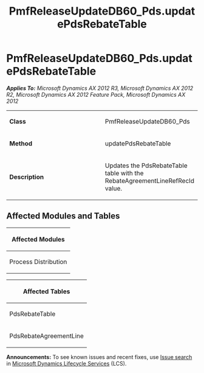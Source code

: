 ﻿---
title: PmfReleaseUpdateDB60_Pds.updatePdsRebateTable
TOCTitle: PmfReleaseUpdateDB60_Pds.updatePdsRebateTable
ms:assetid: b697580a-4e90-60f5-df95-424d50f98da0
ms:mtpsurl: https://msdn.microsoft.com/en-us/library/JJ737036(v=AX.60)
ms:contentKeyID: 49710717
ms.date: 05/18/2015
mtps_version: v=AX.60
---

# PmfReleaseUpdateDB60\_Pds.updatePdsRebateTable 


_**Applies To:** Microsoft Dynamics AX 2012 R3, Microsoft Dynamics AX 2012 R2, Microsoft Dynamics AX 2012 Feature Pack, Microsoft Dynamics AX 2012_

<table>
<colgroup>
<col style="width: 50%" />
<col style="width: 50%" />
</colgroup>
<tbody>
<tr class="odd">
<td><p><strong>Class</strong></p></td>
<td><p>PmfReleaseUpdateDB60_Pds</p></td>
</tr>
<tr class="even">
<td><p><strong>Method</strong></p></td>
<td><p>updatePdsRebateTable</p></td>
</tr>
<tr class="odd">
<td><p><strong>Description</strong></p></td>
<td><p>Updates the PdsRebateTable table with the RebateAgreementLineRefRecId value.</p></td>
</tr>
</tbody>
</table>


## Affected Modules and Tables

<table>
<colgroup>
<col style="width: 100%" />
</colgroup>
<thead>
<tr class="header">
<th><p>Affected Modules</p></th>
</tr>
</thead>
<tbody>
<tr class="odd">
<td><p>Process Distribution</p></td>
</tr>
</tbody>
</table>


<table>
<colgroup>
<col style="width: 100%" />
</colgroup>
<thead>
<tr class="header">
<th><p>Affected Tables</p></th>
</tr>
</thead>
<tbody>
<tr class="odd">
<td><p>PdsRebateTable</p></td>
</tr>
<tr class="even">
<td><p>PdsRebateAgreementLine</p></td>
</tr>
</tbody>
</table>

  
**Announcements:** To see known issues and recent fixes, use [Issue search](http://go.microsoft.com/fwlink/?linkid=389258) in [Microsoft Dynamics Lifecycle Services](http://go.microsoft.com/fwlink/?linkid=306505) (LCS).

